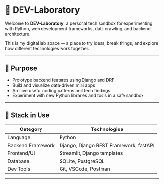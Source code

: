 # 🧪 DEV-Laboratory

Welcome to **DEV-Laboratory**, a personal tech sandbox for experimenting with Python, web development frameworks, data crawling, and backend architecture.

This is my digital lab space — a place to try ideas, break things, and explore how different technologies work together.

---

## 🎯 Purpose

- Prototype backend features using Django and DRF  
- Build and visualize data-driven mini apps  
- Archive useful coding patterns and tech findings  
- Experiment with new Python libraries and tools in a safe sandbox  
---

## 🧰 Stack in Use

| Category         | Technologies                              |
|------------------|--------------------------------------------|
| Language         | Python                                     |
| Backend Framework| Django, Django REST Framework, fastAPI     |
| Frontend/UI      | Streamlit, Django templates                 |
| Database         | SQLite, PostgreSQL                         |
| Dev Tools        | Git, VSCode, Postman                       |

---